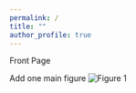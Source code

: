 ```yaml
---
permalink: /
title: ""
author_profile: true
---
```


Front Page

Add one main figure
![Figure 1](https://stockjumpswebsite.github.io/stockjumps/files/fig1.png)
